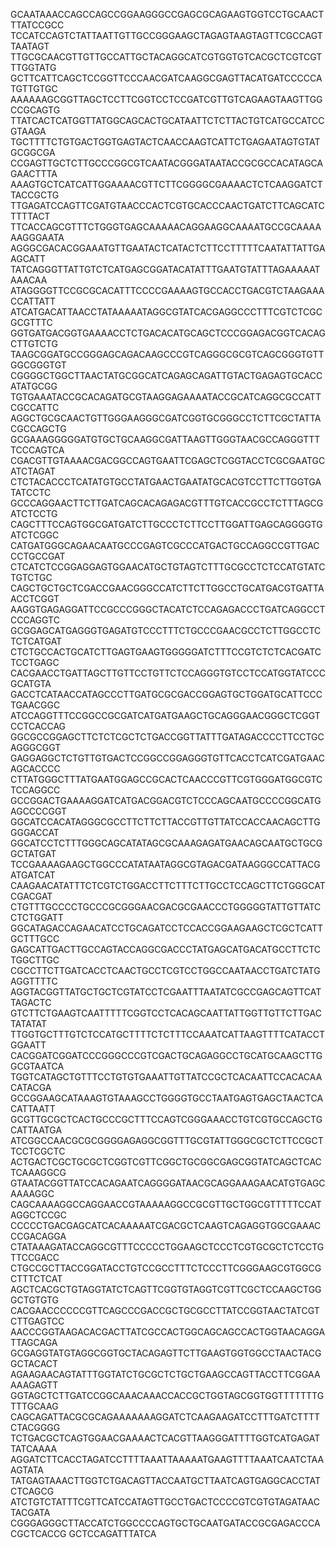 GCAATAAACCAGCCAGCCGGAAGGGCCGAGCGCAGAAGTGGTCCTGCAACTTTATCCGCC
TCCATCCAGTCTATTAATTGTTGCCGGGAAGCTAGAGTAAGTAGTTCGCCAGTTAATAGT
TTGCGCAACGTTGTTGCCATTGCTACAGGCATCGTGGTGTCACGCTCGTCGTTTGGTATG
GCTTCATTCAGCTCCGGTTCCCAACGATCAAGGCGAGTTACATGATCCCCCATGTTGTGC
AAAAAAGCGGTTAGCTCCTTCGGTCCTCCGATCGTTGTCAGAAGTAAGTTGGCCGCAGTG
TTATCACTCATGGTTATGGCAGCACTGCATAATTCTCTTACTGTCATGCCATCCGTAAGA
TGCTTTTCTGTGACTGGTGAGTACTCAACCAAGTCATTCTGAGAATAGTGTATGCGGCGA
CCGAGTTGCTCTTGCCCGGCGTCAATACGGGATAATACCGCGCCACATAGCAGAACTTTA
AAAGTGCTCATCATTGGAAAACGTTCTTCGGGGCGAAAACTCTCAAGGATCTTACCGCTG
TTGAGATCCAGTTCGATGTAACCCACTCGTGCACCCAACTGATCTTCAGCATCTTTTACT
TTCACCAGCGTTTCTGGGTGAGCAAAAACAGGAAGGCAAAATGCCGCAAAAAAGGGAATA
AGGGCGACACGGAAATGTTGAATACTCATACTCTTCCTTTTTCAATATTATTGAAGCATT
TATCAGGGTTATTGTCTCATGAGCGGATACATATTTGAATGTATTTAGAAAAATAAACAA
ATAGGGGTTCCGCGCACATTTCCCCGAAAAGTGCCACCTGACGTCTAAGAAACCATTATT
ATCATGACATTAACCTATAAAAATAGGCGTATCACGAGGCCCTTTCGTCTCGCGCGTTTC
GGTGATGACGGTGAAAACCTCTGACACATGCAGCTCCCGGAGACGGTCACAGCTTGTCTG
TAAGCGGATGCCGGGAGCAGACAAGCCCGTCAGGGCGCGTCAGCGGGTGTTGGCGGGTGT
CGGGGCTGGCTTAACTATGCGGCATCAGAGCAGATTGTACTGAGAGTGCACCATATGCGG
TGTGAAATACCGCACAGATGCGTAAGGAGAAAATACCGCATCAGGCGCCATTCGCCATTC
AGGCTGCGCAACTGTTGGGAAGGGCGATCGGTGCGGGCCTCTTCGCTATTACGCCAGCTG
GCGAAAGGGGGATGTGCTGCAAGGCGATTAAGTTGGGTAACGCCAGGGTTTTCCCAGTCA
CGACGTTGTAAAACGACGGCCAGTGAATTCGAGCTCGGTACCTCGCGAATGCATCTAGAT
CTCTACACCCTCATATGTGCCTATGAACTGAATATGCACGTCCTTCTTGGTGATATCCTC
GCCCAGGAACTTCTTGATCAGCACAGAGACGTTTGTCACCGCCTCTTTAGCGATCTCCTG
CAGCTTTCCAGTGGCGATGATCTTGCCCTCTTCCTTGGATTGAGCAGGGGTGATCTCGGC
CATGATGGGCAGAACAATGCCCGAGTCGCCCATGACTGCCAGGCCGTTGACCCTGCCGAT
CTCATCTCCGGAGGAGTGGAACATGCTGTAGTCTTTGCGCCTCTCCATGTATCTGTCTGC
CAGCTGCTGCTCGACCGAACGGGCCATCTTCTTGGCCTGCATGACGTGATTAACCTCGGT
AAGGTGAGAGGATTCCGCCCGGGCTACATCTCCAGAGACCCTGATCAGGCCTCCCAGGTC
GCGGAGCATGAGGGTGAGATGTCCCTTTCTGCCCGAACGCCTCTTGGCCTCTCTCATGAT
CTCTGCCACTGCATCTTGAGTGAAGTGGGGGATCTTTCCGTCTCTCACGATCTCCTGAGC
CACGAACCTGATTAGCTTGTTCCTGTTCTCCAGGGTGTCCTCCATGGTATCCCGCATGTA
GACCTCATAACCATAGCCCTTGATGCGCGACCGGAGTGCTGGATGCATTCCCTGAACGGC
ATCCAGGTTTCCGGCCGCGATCATGATGAAGCTGCAGGGAACGGGCTCGGTCCTCACCAG
GGCGCCGGAGCTTCTCTCGCTCTGACCGGTTATTTGATAGACCCCTTCCTGCAGGGCGGT
GAGGAGGCTCTGTTGTGACTCCGGCCGGAGGGTGTTCACCTCATCGATGAACAGCACCCC
CTTATGGGCTTTATGAATGGAGCCGCACTCAACCCGTTCGTGGGATGGCGTCTCCAGGCC
GCCGGACTGAAAAGGATCATGACGGACGTCTCCCAGCAATGCCCCGGCATGAGCCCCGGT
GGCATCCACATAGGGCGCCTTCTTCTTACCGTTGTTATCCACCAACAGCTTGGGGACCAT
GGCATCCTCTTTGGGCAGCATATAGCGCAAAGAGATGAACAGCAATGCTGCGGCTATGAT
TCCGAAAAGAAGCTGGCCCATATAATAGGCGTAGACGATAAGGGCCATTACGATGATCAT
CAAGAACATATTTCTCGTCTGGACCTTCTTTCTTGCCTCCAGCTTCTGGGCATCGACGAT
CTGTTTGCCCCTGCCCGCGGGAACGACGCGAACCCTGGGGGTATTGTTATCCTCTGGATT
GGCATAGACCAGAACATCCTGCAGATCCTCCACCGGAAGAAGCTCGCTCATTGCTTTGCC
GAGCATTGACTTGCCAGTACCAGGCGACCCTATGAGCATGACATGCCTTCTCTGGCTTGC
CGCCTTCTTGATCACCTCAACTGCCTCGTCCTGGCCAATAACCTGATCTATGAGGTTTTC
AGGTACGGTTATGCTGCTCGTATCCTCGAATTTAATATCGCCGAGCAGTTCATTAGACTC
GTCTTCTGAAGTCAATTTTTCGGTCCTCACAGCAATTATTGGTTGTTCTTGACTATATAT
TTGGTGCTTTGTCTCCATGCTTTTCTCTTTCCAAATCATTAAGTTTTCATACCTGGAATT
CACGGATCGGATCCCGGGCCCGTCGACTGCAGAGGCCTGCATGCAAGCTTGGCGTAATCA
TGGTCATAGCTGTTTCCTGTGTGAAATTGTTATCCGCTCACAATTCCACACAACATACGA
GCCGGAAGCATAAAGTGTAAAGCCTGGGGTGCCTAATGAGTGAGCTAACTCACATTAATT
GCGTTGCGCTCACTGCCCGCTTTCCAGTCGGGAAACCTGTCGTGCCAGCTGCATTAATGA
ATCGGCCAACGCGCGGGGAGAGGCGGTTTGCGTATTGGGCGCTCTTCCGCTTCCTCGCTC
ACTGACTCGCTGCGCTCGGTCGTTCGGCTGCGGCGAGCGGTATCAGCTCACTCAAAGGCG
GTAATACGGTTATCCACAGAATCAGGGGATAACGCAGGAAAGAACATGTGAGCAAAAGGC
CAGCAAAAGGCCAGGAACCGTAAAAAGGCCGCGTTGCTGGCGTTTTTCCATAGGCTCCGC
CCCCCTGACGAGCATCACAAAAATCGACGCTCAAGTCAGAGGTGGCGAAACCCGACAGGA
CTATAAAGATACCAGGCGTTTCCCCCTGGAAGCTCCCTCGTGCGCTCTCCTGTTCCGACC
CTGCCGCTTACCGGATACCTGTCCGCCTTTCTCCCTTCGGGAAGCGTGGCGCTTTCTCAT
AGCTCACGCTGTAGGTATCTCAGTTCGGTGTAGGTCGTTCGCTCCAAGCTGGGCTGTGTG
CACGAACCCCCCGTTCAGCCCGACCGCTGCGCCTTATCCGGTAACTATCGTCTTGAGTCC
AACCCGGTAAGACACGACTTATCGCCACTGGCAGCAGCCACTGGTAACAGGATTAGCAGA
GCGAGGTATGTAGGCGGTGCTACAGAGTTCTTGAAGTGGTGGCCTAACTACGGCTACACT
AGAAGAACAGTATTTGGTATCTGCGCTCTGCTGAAGCCAGTTACCTTCGGAAAAAGAGTT
GGTAGCTCTTGATCCGGCAAACAAACCACCGCTGGTAGCGGTGGTTTTTTTGTTTGCAAG
CAGCAGATTACGCGCAGAAAAAAAGGATCTCAAGAAGATCCTTTGATCTTTTCTACGGGG
TCTGACGCTCAGTGGAACGAAAACTCACGTTAAGGGATTTTGGTCATGAGATTATCAAAA
AGGATCTTCACCTAGATCCTTTTAAATTAAAAATGAAGTTTTAAATCAATCTAAAGTATA
TATGAGTAAACTTGGTCTGACAGTTACCAATGCTTAATCAGTGAGGCACCTATCTCAGCG
ATCTGTCTATTTCGTTCATCCATAGTTGCCTGACTCCCCGTCGTGTAGATAACTACGATA
CGGGAGGGCTTACCATCTGGCCCCAGTGCTGCAATGATACCGCGAGACCCACGCTCACCG
GCTCCAGATTTATCA